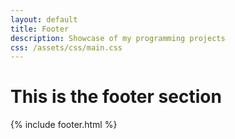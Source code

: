 ```yaml
---
layout: default
title: Footer
description: Showcase of my programming projects
css: /assets/css/main.css
---
```


# This is the footer section

{% include footer.html %}
